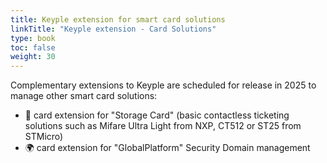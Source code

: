 ```yaml
---
title: Keyple extension for smart card solutions
linkTitle: "Keyple extension - Card Solutions"
type: book
toc: false
weight: 30
---
```


Complementary extensions to Keyple are scheduled for release in 2025 to manage other smart card solutions:
- 🚫 card extension for "Storage Card" (basic contactless ticketing solutions such as Mifare Ultra Light from NXP, CT512 or ST25 from STMicro)
- 🌍 card extension for "GlobalPlatform" Security Domain management